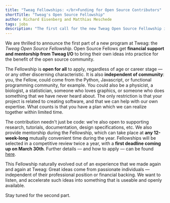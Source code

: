 ```yaml
---
title: "Tweag Fellowships: </br>Funding for Open Source Contributors"
shortTitle: "Tweag's Open Source Fellowship"
author: Richard Eisenberg and Matthias Meschede
tags: jobs
description: "The first call for the new Tweag Open Source Fellowship is open. It offers financial support and mentorship to open source contributors."
---
```


We are thrilled to announce the first part of a new program at Tweag: the _Tweag Open Source Fellowship_.
Open Source Fellows get **financial support and mentorship from Tweag I/O** to bring their own ideas into practice for the benefit of the open source community.

The Fellowship is **open for all** to apply, regardless of age or career stage — or any other discerning characteristic.
It is also **independent of community**: you, the Fellow, could come from the Python, Javascript, or functional programming community, for example.
You could also be a physicist, a biologist, a statistician, someone who loves graphics, or someone who does something that we have never heard about.
The only restriction is that your project is related to creating software, and that we can help with our own expertise.
What counts is that you have a plan which we can realize together within limited time.

The contribution needn't just be code: we're also open to supporting research, tutorials, documentation, design specifications, etc.
We also provide mentorship during the Fellowship, which can take place at **any 12-week-long** mutually convenient time during the year.
Fellowships will be selected in a competitive review twice a year, with a **first deadline coming up on March 30th**.
Further details — and how to apply — can be found [here](https://boards.greenhouse.io/tweag).

This Fellowship naturally evolved out of an experience that we made again and again at Tweag:
Great ideas come from passionate individuals — independent of their professional position or financial backing.
We want to listen, and accelerate such ideas into something that is useable and openly available.

Stay tuned for the second part.

